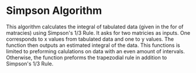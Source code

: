 ﻿# Simpson Algorithm
This algorithm calculates the integral of tabulated data (given in the for of matracies) using Simpson's 1/3 Rule. It asks for two matricies as inputs. One corresponds to x values from tabulated data and one to y values. The function then outputs an estimated integral of the data. This functions is limited to preforming calulations on data with an even amount of intervals. Otherwise, the function preforms the trapezodial rule in addition to Simpson's 1/3 Rule. 
